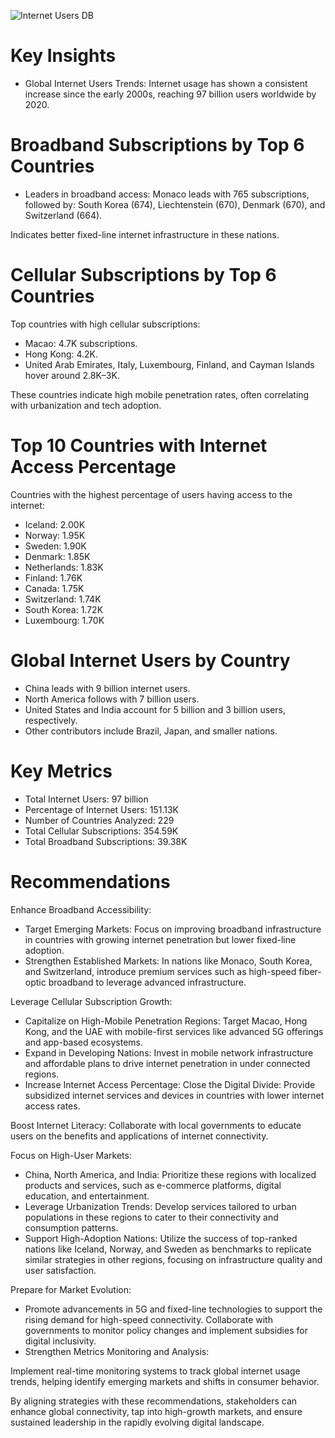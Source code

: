 ![Internet Users DB](https://github.com/user-attachments/assets/333a2218-8d76-486b-bf5d-bdfbbc345da4)

# Key Insights

- Global Internet Users Trends:
Internet usage has shown a consistent increase since the early 2000s, reaching 97 billion users worldwide by 2020.

# Broadband Subscriptions by Top 6 Countries
- Leaders in broadband access:
Monaco leads with 765 subscriptions, followed by:
South Korea (674), Liechtenstein (670), Denmark (670), and Switzerland (664).

Indicates better fixed-line internet infrastructure in these nations.
 

# Cellular Subscriptions by Top 6 Countries
Top countries with high cellular subscriptions:
- Macao: 4.7K subscriptions.
- Hong Kong: 4.2K.
- United Arab Emirates, Italy, Luxembourg, Finland, and Cayman Islands hover around 2.8K–3K.

These countries indicate high mobile penetration rates, often correlating with urbanization and tech adoption.

# Top 10 Countries with Internet Access Percentage

Countries with the highest percentage of users having access to the internet:
- Iceland: 2.00K
- Norway: 1.95K
- Sweden: 1.90K
- Denmark: 1.85K
- Netherlands: 1.83K
- Finland: 1.76K
- Canada: 1.75K
- Switzerland: 1.74K
- South Korea: 1.72K
- Luxembourg: 1.70K

# Global Internet Users by Country
- China leads with 9 billion internet users.
- North America follows with 7 billion users.
- United States and India account for 5 billion and 3 billion users, respectively.
- Other contributors include Brazil, Japan, and smaller nations.

# Key Metrics
- Total Internet Users: 97 billion
- Percentage of Internet Users: 151.13K
- Number of Countries Analyzed: 229
- Total Cellular Subscriptions: 354.59K
- Total Broadband Subscriptions: 39.38K

# Recommendations

Enhance Broadband Accessibility:
- Target Emerging Markets: Focus on improving broadband infrastructure in countries with growing internet penetration but lower fixed-line adoption.
- Strengthen Established Markets: In nations like Monaco, South Korea, and Switzerland, introduce premium services such as high-speed fiber-optic broadband to leverage advanced infrastructure.

Leverage Cellular Subscription Growth:
- Capitalize on High-Mobile Penetration Regions: Target Macao, Hong Kong, and the UAE with mobile-first services like advanced 5G offerings and app-based ecosystems.
- Expand in Developing Nations: Invest in mobile network infrastructure and affordable plans to drive internet penetration in under connected regions.
- Increase Internet Access Percentage:
   Close the Digital Divide: Provide subsidized internet services and devices in countries with lower internet access rates.

Boost Internet Literacy: Collaborate with local governments to educate users on the benefits and applications of internet connectivity.

Focus on High-User Markets:
- China, North America, and India: Prioritize these regions with localized products and services, such as e-commerce platforms, digital education, and entertainment.
- Leverage Urbanization Trends: Develop services tailored to urban populations in these regions to cater to their connectivity and consumption patterns.
- Support High-Adoption Nations:
Utilize the success of top-ranked nations like Iceland, Norway, and Sweden as benchmarks to replicate similar strategies in other regions, focusing on infrastructure quality and user satisfaction.

Prepare for Market Evolution:
- Promote advancements in 5G and fixed-line technologies to support the rising demand for high-speed connectivity.
Collaborate with governments to monitor policy changes and implement subsidies for digital inclusivity.
- Strengthen Metrics Monitoring and Analysis:

Implement real-time monitoring systems to track global internet usage trends, helping identify emerging markets and shifts in consumer behavior.

By aligning strategies with these recommendations, stakeholders can enhance global connectivity, tap into high-growth markets, and ensure sustained leadership in the rapidly evolving digital landscape.

 
